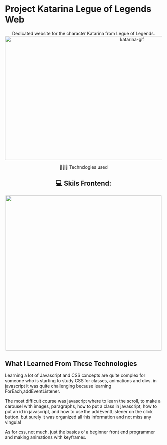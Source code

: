 # Project Katarina Legue of Legends Web


<div align="center">
    Dedicated website for the character Katarina from Legue of Legends.
    <img src="./src/img/Animação.gif" alt="katarina-gif" height="400px" width="800px"> 
</div>

<div align="center">
    <p>👩🏻‍💻 Technologies used</p> 
    <h2> 💻 Skils  Frontend: </h2>
      <img width="500px"  src="https://skillicons.dev/icons?i=html,css,javascript,git" />
  </div>

## What I Learned From These Technologies

Learning a lot of Javascript and CSS concepts are quite complex for someone who is starting to study CSS for classes, animations and divs.
in javascript it was quite challenging because learning ForEach,addEventListener.


The most difficult course was javascript where to learn the scroll, to make a carousel with images, paragraphs, how to put a class in javascript, how to put an id in javascript, and how to use the addEventListener on the click button. but surely it was organized all this information and not miss any vingula!

As for css, not much, just the basics of a beginner front end programmer and making animations with keyframes.



